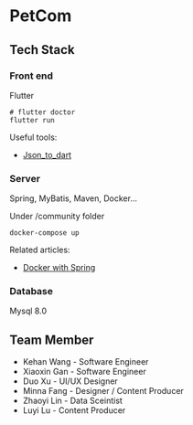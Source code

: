 # PetCom

## Tech Stack

### Front end
Flutter

```
# flutter doctor
flutter run
```

Useful tools: 
- [Json_to_dart](https://javiercbk.github.io/json_to_dart/)

### Server
Spring, MyBatis, Maven, Docker...

Under /community folder
```
docker-compose up
```
Related articles:
- [Docker with Spring](https://www.javainuse.com/devOps/docker/docker-mysql)


### Database

Mysql 8.0


## Team Member

- Kehan Wang - Software Engineer
- Xiaoxin Gan - Software Engineer
- Duo Xu - UI/UX Designer
- Minna Fang - Designer / Content Producer
- Zhaoyi Lin - Data Sceintist
- Luyi Lu - Content Producer
